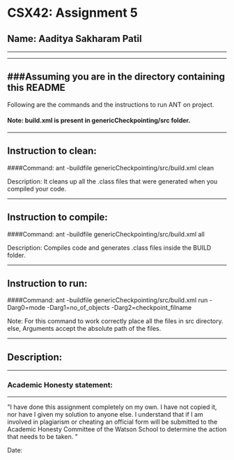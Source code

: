 # CSX42: Assignment 5
## Name: Aaditya Sakharam Patil
-----------------------------------------------------------------------
-----------------------------------------------------------------------
###Assuming you are in the directory containing this README
-----------------------------------------------------------------------

Following are the commands and the instructions to run ANT on project.
#### Note: build.xml is present in genericCheckpointing/src folder.

-----------------------------------------------------------------------
## Instruction to clean:

####Command: ant -buildfile genericCheckpointing/src/build.xml clean

Description: It cleans up all the .class files that were generated when 
you compiled your code.

-----------------------------------------------------------------------
## Instruction to compile:

####Command: ant -buildfile genericCheckpointing/src/build.xml all

Description: Compiles code and generates .class files inside the BUILD 
folder.

-----------------------------------------------------------------------
## Instruction to run:

####Command: ant -buildfile genericCheckpointing/src/build.xml run -Darg0=mode -Darg1=no_of_objects -Darg2=checkpoint_filname

Note: For this command to work correctly place all the files in src directory. 
else, Arguments accept the absolute path of the files.

-----------------------------------------------------------------------
## Description:

-----------------------------------------------------------------------
### Academic Honesty statement:
-----------------------------------------------------------------------

"I have done this assignment completely on my own. I have not copied
it, nor have I given my solution to anyone else. I understand that if
I am involved in plagiarism or cheating an official form will be
submitted to the Academic Honesty Committee of the Watson School to
determine the action that needs to be taken. "

Date: 

